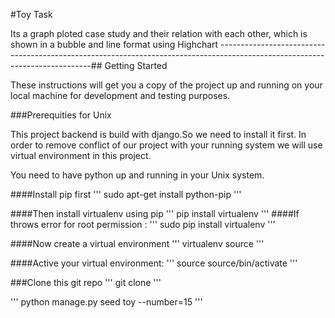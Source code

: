 #Toy Task

Its a graph ploted case study and their relation with each other, which is shown in a bubble and line format using
Highchart
----------------------------------------------------------------------------------------------------------------------------## Getting Started

These instructions will get you a copy of the project up and running on your local machine for development and testing purposes.

###Prerequities for Unix

This project backend is build with django.So we need to install it first.
In order to remove conflict of our project with your running system we will use virtual environment in this project.

You need to have python up and running in your Unix system.

####Install pip first
'''
sudo apt-get install python-pip
'''

####Then install virtualenv using pip
'''
pip install virtualenv 
'''
####If throws error for root permission :
'''
sudo pip install virtualenv
'''

####Now create a virtual environment
'''
virtualenv source
'''

####Active your virtual environment:
'''
source source/bin/activate
'''

###Clone this git repo
'''
git clone 
'''


'''
python manage.py seed toy --number=15
'''